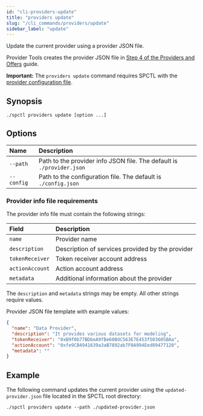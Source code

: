 ```yaml
---
id: "cli-providers-update"
title: "providers update"
slug: "/cli_commands/providers/update"
sidebar_label: "update"
---
```


Update the current provider using a provider JSON file.

Provider Tools creates the provider JSON file in [Step 4 of the Providers and Offers](/developers/cli_guides/providers_offers#step-4-create-the-provider-and-offer) guide.

**Important:** The `providers update` command requires SPCTL with the [provider configuration file](/developers/cli_guides/configure#for-offer-providers).

## Synopsis

```
./spctl providers update [option ...]
```

## Options

|**Name** |**Description**                     |
|:--------------------|:------------------------------------|
|`--path`            |Path to the provider info JSON file. The default is `./provider.json`|
|`--config`          |Path to the configuration file. The default is `./config.json`      |

### Provider info file requirements

The provider info file must contain the following strings:

| **Field**       | **Description**                                  | 
|:----------------|:-------------------------------------------------|
| `name`          | Provider name                                    | 
| `description`   | Description of services provided by the provider | 
| `tokenReceiver` | Token receiver account address                   |
| `actionAccount` | Action account address                           | 
| `metadata`      | Additional information about the provider        | 

The `description` and `metadata` strings may be empty. All other strings require values.

Provider JSON file template with example values:

```json title="provider.json"
{
  "name": "Data Provider",
  "description": "It provides various datasets for modeling",
  "tokenReceiver": "0xB9f0b77BDbeA9fBe60BdC563E7E453f503605BAa",
  "actionAccount": "0xfe9CB4941639a3aB7892ab7F0A994Eed89477120",
  "metadata": ""
}
```

## Example

The following command updates the current provider using the `updated-provider.json` file located in the SPCTL root directory:

```
./spctl providers update --path ./updated-provider.json
```